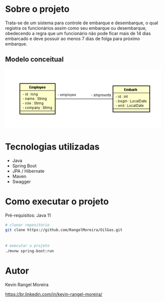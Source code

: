 # Sobre o projeto

Trata-se de um sistema para controle de embarque e desembarque, o qual registra os funcionários assim como seu embarque ou desembarque, obedecendo a regra que  um funcionário não pode ficar mais de 14 dias embarcado e deve possuir ao menos 7 dias de folga para próximo embarque.

## Modelo conceitual
![Modelo Conceitual](https://github.com/RangelMoreira/OilGas/blob/master/assets/class-diagram.png)

# Tecnologias utilizadas
- Java
- Spring Boot
- JPA / Hibernate
- Maven
- Swagger

# Como executar o projeto

Pré-requisitos: Java 11

```bash
# clonar repositório
git clone https://github.com/RangelMoreira/OilGas.git


# executar o projeto
./mvnw spring-boot:run
```
# Autor

Kevin Rangel Moreira

https://br.linkedin.com/in/kevin-rangel-moreira/
